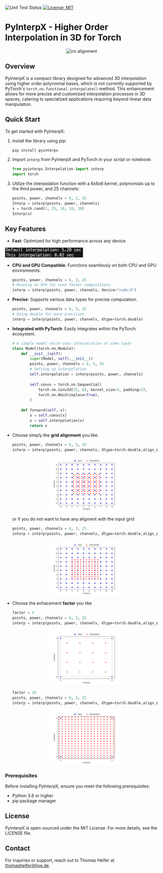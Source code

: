 ![Unit Test Status](https://github.com/ThomasHelfer/HigherOrderInterpolation3DTorch/actions/workflows/actions.yml/badge.svg)
[![License: MIT](https://img.shields.io/badge/License-MIT-red.svg)](https://opensource.org/licenses/MIT)

# PyInterpX - Higher Order Interpolation in 3D for Torch
<p align="center">
    <img src="https://github.com/ThomasHelfer/PyInterpX/blob/main/img/logo_cropped.png" alt="no alignment" width="25%" height="auto"/>
</p>

## Overview

PyInterpX is a compact library designed for advanced 3D interpolation using higher order polynomial bases, which is not currently supported by PyTorch's `torch.nn.functional.interpolate()` method. This enhancement allows for more precise and customized interpolation processes in 3D spaces, catering to specialized applications requiring beyond-linear data manipulation.

## Quick Start

To get started with PyInterpX:

1. Install the library using pip:

    ```bash
    pip install pyinterpx
    ```

2. Import `interp` from PyInterpX and PyTorch in your script or notebook:

    ```python
    from pyinterpx.Interpolation import interp
    import torch
    ```

3. Utilize the interpolation function with a 6x6x6 kernel, polynomials up to the third power, and 25 channels:

    ```python
    points, power, channels = 6, 3, 25
    Interp = interp(points, power, channels)
    x = torch.rand(2, 25, 10, 10, 10)
    Interp(x)
    ```

## Key Features

- **Fast**: Optimized for high performance across any device.

![Performance Comparison](https://github.com/ThomasHelfer/HigherOrderInterpolation3DTorch/blob/main/img/Comparison.png "Performance Comparison")

- **CPU and GPU Compatible**: Functions seamlessly on both CPU and GPU environments.

    ```python
    points, power, channels = 6, 3, 25
    # Running on GPU for even faster computations 
    interp = interp(points, power, channels, device="cuda:0")
    ```

- **Precise**: Supports various data types for precise computation.

    ```python
    points, power, channels = 6, 3, 25
    # Using double for more precision 
    interp = interp(points, power, channels, dtype=torch.double)
    ```

- **Integrated with PyTorch**: Easily integrates within the PyTorch ecosystem.

    ```python
    # A simple model which uses interpolation at some layer
    class Model(torch.nn.Module):
        def __init__(self):
            super(Model, self).__init__()
            points, power, channels = 6, 3, 25
            # Setting up interpolation 
            self.interpolation = interp(points, power, channels)

            self.convs = torch.nn.Sequential(
                torch.nn.Conv3d(25, 64, kernel_size=3, padding=1),
                torch.nn.ReLU(inplace=True),
            )

        def forward(self, x):
            x = self.convs(x)
            x = self.interpolation(x)
            return x
    ```
- Choose simply the **grid alignment** you like.
  
    ```python
    points, power, channels = 6, 3, 25
    interp = interp(points, power, channels, dtype=torch.double,align_corners = False)
    ```
    <p align="center">
        <img src="https://github.com/ThomasHelfer/HigherOrderInterpolation3DTorch/blob/main/img/no_align.png" alt="no alignment" width="50%" height="auto"/>
    </p>
    or if you do not want to have any aligment with the input grid
    
    ```python
    points, power, channels = 6, 3, 25
    interp = interp(points, power, channels, dtype=torch.double,align_corners = True)
    ```
    
    <p align="center">
        <img src="https://github.com/ThomasHelfer/HigherOrderInterpolation3DTorch/blob/main/img/align.png" alt="aligned" width="50%" height="auto"/>
    </p>

- Choose the enhacement **factor** you like
    ```python
    factor = 4
    points, power, channels = 6, 3, 25
    interp = interp(points, power, channels, dtype=torch.double,align_corners = False,factor = factor)
    ```
    <p align="center">
        <img src="https://github.com/ThomasHelfer/HigherOrderInterpolation3DTorch/blob/main/img/interpolation_grid_zoomed_factor_4.png" alt="no alignment" width="50%" height="auto"/>
    </p>
    
     ```python
    factor = 16
    points, power, channels = 6, 3, 25
    interp = interp(points, power, channels, dtype=torch.double,align_corners = False,factor = factor)
    ```
    <p align="center">
        <img src="https://github.com/ThomasHelfer/HigherOrderInterpolation3DTorch/blob/main/img/interpolation_grid_zoomed_factor_16.png" alt="no alignment" width="50%" height="auto"/>
    </p>    
    
### Prerequisites

Before installing PyInterpX, ensure you meet the following prerequisites:
- Python 3.8 or higher
- pip package manager

## License

PyInterpX is open-sourced under the MIT License. For more details, see the LICENSE file.

## Contact

For inquiries or support, reach out to Thomas Helfer at thomashelfer@live.de.
